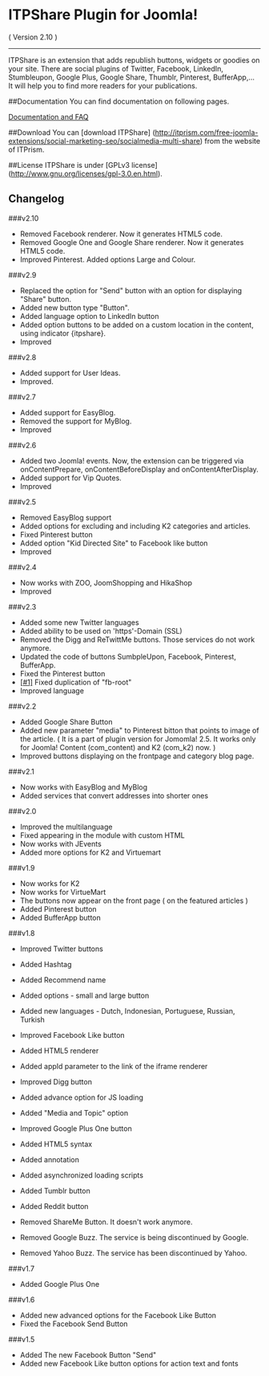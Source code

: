 ITPShare Plugin for Joomla! 
==========================
( Version 2.10 )
- - -

ITPShare is an extension that adds republish buttons, widgets or goodies on your site. There are social plugins of Twitter, Facebook, LinkedIn, Stumbleupon, Google Plus, Google Share, Thumblr, Pinterest, BufferApp,... It will help you to find more readers for your publications.

##Documentation
You can find documentation on following pages.

[Documentation and FAQ](http://itprism.com/help/30-itpshare-documentation-faq)

##Download
You can [download ITPShare] (http://itprism.com/free-joomla-extensions/social-marketing-seo/socialmedia-multi-share) from the website of ITPrism.

##License
ITPShare is under [GPLv3 license] (http://www.gnu.org/licenses/gpl-3.0.en.html).

Changelog
---------

###v2.10
* Removed Facebook renderer. Now it generates HTML5 code.
* Removed Google One and Google Share renderer. Now it generates HTML5 code.
* Improved Pinterest. Added options Large and Colour.

###v2.9
* Replaced the option for "Send" button with an option for displaying "Share" button.
* Added new button type "Button".
* Added language option to LinkedIn button
* Added option buttons to be added on a custom location in the content, using indicator {itpshare}.
* Improved

###v2.8
* Added support for User Ideas.
* Improved.

###v2.7
* Added support for EasyBlog.
* Removed the support for MyBlog.
* Improved

###v2.6
* Added two Joomla! events. Now, the extension can be triggered via onContentPrepare, onContentBeforeDisplay and onContentAfterDisplay.
* Added support for Vip Quotes.
* Improved

###v2.5
* Removed EasyBlog support
* Added options for excluding and including K2 categories and articles.
* Fixed Pinterest button
* Added option "Kid Directed Site" to Facebook like button
* Improved 

###v2.4
* Now works with ZOO, JoomShopping and HikaShop
* Improved

###v2.3
* Added some new Twitter languages
* Added ability to be used on 'https'-Domain (SSL)
* Removed the Digg and ReTwittMe buttons. Those services do not work anymore.
* Updated the code of buttons SumbpleUpon, Facebook, Pinterest, BufferApp.
* Fixed the Pinterest button
* [[#1]](https://github.com/ITPrism/ITPShare-Plugin/issues/1 "Valid CSS for Facebook Like with multiple instances.") Fixed duplication of "fb-root"
* Improved language

###v2.2
* Added Google Share Button
* Added new parameter "media" to Pinterest bitton that points to image of the article. 
( It is a part of plugin version for Jomomla! 2.5. It works only for Joomla! Content (com_content) and K2 (com_k2) now. )
* Improved buttons displaying on the frontpage and category blog page. 

###v2.1
* Now works with EasyBlog and MyBlog
* Added services that convert addresses into shorter ones

###v2.0
* Improved the multilanguage
* Fixed appearing in the module with custom HTML  
* Now works with JEvents
* Added more options for K2 and Virtuemart

###v1.9
* Now works for K2
* Now works for VirtueMart
* The buttons now appear on the front page ( on the featured articles )
* Added Pinterest button
* Added BufferApp button

###v1.8
* Improved Twitter buttons
* Added Hashtag
* Added Recommend name
* Added options - small and large button
* Added new languages - Dutch, Indonesian, Portuguese, Russian, Turkish

* Improved Facebook Like button
* Added HTML5 renderer
* Added appId parameter to the link of the iframe renderer
 
* Improved Digg button
* Added advance option for JS loading
* Added "Media and Topic" option
 
* Improved Google Plus One button
* Added HTML5 syntax 
* Added annotation
* Added asynchronized loading scripts
  
* Added Tumblr button
* Added Reddit button

* Removed ShareMe Button. It doesn't work anymore.
* Removed Google Buzz. The service is being discontinued by Google.
* Removed Yahoo Buzz. The service has been discontinued by Yahoo.

###v1.7
* Added Google Plus One

###v1.6
* Added new advanced options for the Facebook Like Button
* Fixed the Facebook Send Button

###v1.5
* Added The new Facebook Button "Send"
* Added new Facebook Like button options for action text and fonts